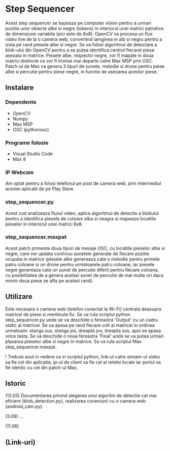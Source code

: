 # Step Sequencer
Acest step sequencer se bazeaza pe computer vision pentru a urmari pozitia unor obiecte albe si negre (tokens) in interiorul unei matrici patratice de dimensiune variabila (aici este de 8x8). OpenCV va procesa un flux video live de la o camera web, convertind iamginea in alb si negru pentru a izola pe rand piesele albe si negre. Se va folosi algoritmul de detectare a blob-ului din OpenCV pentru a se putea identifica centrul fiecarei piese asezata in matrice. Piesele albe, respectiv negre, vor fi mapate in doua matrici distincte ce vor fi trimise mai departe catre Max MSP prin OSC. Patch-ul de Max va genera 3 tipuri de sunete, melodie si drone pentru piese albe si percutie pentru piese negre, in functie de asezarea acestor piese.

## Instalare

### Dependente
- OpenCV
- Numpy
- Max MSP
- OSC (pythonosc)

### Programe folosie
- Visual Studio Code
- Max 8

### IP Webcam
Am optat pentru a folosi telefonul pe post de camera web, prin intermediul acestei aplicatii de pe Play Store.

### step_sequencer.py
Acest cod analizeaza fluxul video, aplica algoritmul de detectie a blobului pentru a identifica piesele de culoare alba si neagra si mapeaza locatiile pieselor in interiorul unei matrici 8x8.

### step_sequencer.maxpat
Acest patch primeste doua tipuri de mesaje OSC, cu locatiile pieselor albe si negre, care vor updata continuu sunetele generate de fiecare pozitie ocupata in matrice (piesele albe genereaza cate o melodie pentru primele patru coloane si un drone pentru urmatoarele patru coloane, iar piesele negre genereaza cate un sunet de percutie diferit pentru fiecare coloana, cu posibilitatea de a genera acelasi sunet de percutie de mai multe ori daca minim doua piese se afla pe acelasi rand).


## Utilizare
Este necesara o camera web (telefon conectat la Wi-Fi) centrata deasupra matricei de piese si mentinuta fix. Se va rula scriptul python step_sequencer.py unde se va deschide o fereastra 'Output' cu un cadru static al matricei. Se va apasa pe rand fiecare colt al matricei in ordinea urmatoare: stanga sus, stanga jos, dreapta jos, dreapta sus, apoi se apasa orice tasta. Se va deschide o noua fereastra 'Final' unde se va putea urmari plasarea pieselor albe si negre in matrice. Se va rula scriptul Max step_sequencer.maxpat.

! Trebuie avut in vedere ca in scriptul python, link-ul catre stream-ul video sa fie cel din aplicatie, ip-ul de client sa fie cel al retelei locale iar portul sa fie identic cu cel din patch-ul Max.

## Istoric

(13.05) Documentarea privind alegerea unui algoritm de detectie cat mai eficient (blob_detection.py), realizarea conexiunii cu o camera web (android_cam.py).

(3.06) ...

(11.06) 

## (Link-uri)
